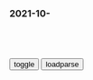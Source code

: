 ### 2021-10-　

```note
```

<table id="tbc" style="white-space:pre-wrap">
</table>
<button onclick="toggleb()">toggle</button>
<button onclick="loadparse()">loadparse</button>
<br>
<!-- 🌸<br>🍅-　-🍑<hr>🍀 --> <textarea rows="30" cols="100" style="display: none" id="tar">

天何言哉
上帝不掷骰子。
他只是定义了底层法则。
乃是人类创造了骰子，乃是人类定义了骰子的面数。
乃是人类定义了骰子的个数，乃是人类定义了骰子的玩法。
骰子的运动轨迹，必遵循人类所发现的牛顿定律。
骰子某一面朝上的概率必遵循底层法则。
上帝成全了人类掷骰子的可能性。
上帝成全了骰子被创造的可能性。
上帝许可了基于底层法则的一切。
上帝许可了人类自由创造的权能。
God Is In His Heaven,All Rights With the World.
人类却既不创造，也不自由。
如同动物既不自由，也不创造。

麦琪的礼物
秃子做梦也想不到，跟兔子斗了一辈子，
秃子秃孙们却为了小浅钱，把停车位卖给兔子。
兔子做梦也想不到，跟秃子斗了一辈子，
兔子兔孙们却为了小浅钱，在乌托邦复币秃子。
想想作者临死前说过的话吧，人之所以异于禽兽者几希啊亲。

出后车十数，从车载甲多。
持矛操戟趋，不具固不出。
千人之诺诺，不如一士谔。
武王谔以昌，殷纣墨以亡。
秦俗多禁忌，忠言身戮没。
谏以为诽谤，吏持禄取容。
言马以阿顺，谩欺不闻过，
仅存富大夫，亡锅富筐箧。
取之燕皿悦，五旬而举之。
上溢而下漏，不可以守战。
上慢而残下，视其死不救。
不威不伐恶，不笃不虚亡。
距之不得留，残虐以促期。
虽居形便锅，足下言弗许。

</textarea> <!-- 🍀<br>🍑-　-🍅<hr>🌸 -->

```tip
```

<script src="https://cdn.jsdelivr.net/npm/jquery@3.5.1/dist/jquery.min.js"></script>

<link rel="stylesheet" href="https://cdn.jsdelivr.net/gh/fancyapps/fancybox@3.5.7/dist/jquery.fancybox.min.css" />
<script src="https://cdn.jsdelivr.net/gh/fancyapps/fancybox@3.5.7/dist/jquery.fancybox.min.js"></script>

<script type="text/javascript">

var __urlRegex = /(\b(https?|ftp|file):\/\/[-A-Z0-9+&@#\/%?=~_|!:,.;]*[-A-Z0-9+&@#\/%=~_|])/ig;
var __imgRegex = /\.(?:jpe?g|gif|png)$/i;

loadparse();

function parseURL($string){

    var exp = __urlRegex;
    return $string.replace(exp,function(match){
            __imgRegex.lastIndex=0;
            if(__imgRegex.test(match)){
                return '<a data-fancybox="gallery" href="' + match.replace("/p=700", "")
                 + '"><img src="' + match.replace("/p=700", "/p=160x200")+'" width="64"></a>';
            }
            else{
                return '<a href="' + match + '" target="_blank">' + match + '</a>';
            }
        }
    );
}

function loadparse() {
  tbc.innerHTML = parseURL(tar.value);
}

function toggleb() {
  var x = document.getElementById("tar");
  if (x.style.display === "none") {
    x.style.display = "";
  } else {
    x.style.display = "none";
  }
}

</script>

